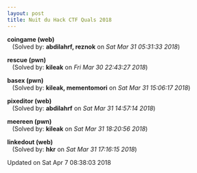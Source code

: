 ```yaml
---
layout: post
title: Nuit du Hack CTF Quals 2018
---
```


<!--break-->

**coingame (web)**  
&nbsp;&nbsp;&nbsp;(Solved by: **abdilahrf, reznok** on _Sat Mar 31 05:31:33 2018_)  
  
**rescue (pwn)**  
&nbsp;&nbsp;&nbsp;(Solved by: **kileak** on _Fri Mar 30 22:43:27 2018_)  
  
**basex (pwn)**  
&nbsp;&nbsp;&nbsp;(Solved by: **kileak, mementomori** on _Sat Mar 31 15:06:17 2018_)  
  
**pixeditor (web)**  
&nbsp;&nbsp;&nbsp;(Solved by: **abdilahrf** on _Sat Mar 31 14:57:14 2018_)  
  
**meereen (pwn)**  
&nbsp;&nbsp;&nbsp;(Solved by: **kileak** on _Sat Mar 31 18:20:56 2018_)  
  
**linkedout (web)**  
&nbsp;&nbsp;&nbsp;(Solved by: **hkr** on _Sat Mar 31 17:16:15 2018_)  
  


Updated on Sat Apr  7 08:38:03 2018
